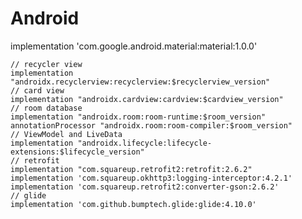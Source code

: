 # Android
implementation 'com.google.android.material:material:1.0.0'

    // recycler view
    implementation "androidx.recyclerview:recyclerview:$recyclerview_version"
    // card view
    implementation "androidx.cardview:cardview:$cardview_version"
    // room database
    implementation "androidx.room:room-runtime:$room_version"
    annotationProcessor "androidx.room:room-compiler:$room_version"
    // ViewModel and LiveData
    implementation "androidx.lifecycle:lifecycle-extensions:$lifecycle_version"
    // retrofit
    implementation "com.squareup.retrofit2:retrofit:2.6.2"
    implementation 'com.squareup.okhttp3:logging-interceptor:4.2.1'
    implementation 'com.squareup.retrofit2:converter-gson:2.6.2'
    // glide
    implementation 'com.github.bumptech.glide:glide:4.10.0'
